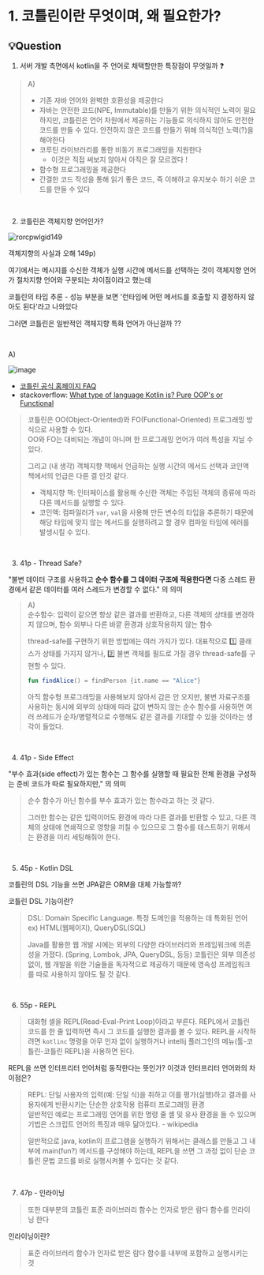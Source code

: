 # 1. 코틀린이란 무엇이며, 왜 필요한가?

## 💡Question

1. 서버 개발 측면에서 kotlin을 주 언어로 채택할만한 특장점이 무엇일까 ❓

> A)
> - 기존 자바 언어와 완벽한 호환성을 제공한다
> - 자바는 안전한 코드(NPE, Immutable)를 만들기 위한 의식적인 노력이 필요하지만, 코틀린은 언어 차원에서 제공하는 기능들로 의식하지 않아도 안전한 코드를 만들 수 있다. 안전하지 않은 코드를 만들기 위해 의식적인 노력(?)을 해야한다
> - 코루틴 라이브러리를 통한 비동기 프로그래밍을 지원한다 
>   - 이것은 직접 써보지 않아서 아직은 잘 모르겠다 !
> - 함수형 프로그래밍을 제공한다
> - 간결한 코드 작성을 통해 읽기 좋은 코드, 즉 이해하고 유지보수 하기 쉬운 코드를 만들 수 있다

<br>

2. 코틀린은 객체지향 언어인가?

![rorcpwlgid149](https://user-images.githubusercontent.com/30489264/146665354-9b255210-b81c-488d-b853-d9d6b7e93b4f.jpg)

객체지향의 사실과 오해 149p)

여기에서는 메시지를 수신한 객체가 실행 시간에 메서드를 선택하는 것이 객체지향 언어가 절차지향 언어와 구분되는 차이점이라고 했는데

코틀린의 타입 추론 - 성능 부분을 보면 '런타임에 어떤 메서드를 호출할 지 결정하지 않아도 된다'라고 나와있다

그러면 코틀린은 일반적인 객체지향 특화 언어가 아닌걸까 ??

<br>

A)

![image](https://user-images.githubusercontent.com/30489264/147081628-8d04b729-e31c-4dec-915c-39574691f617.png)

- [코틀린 공식 홈페이지 FAQ](https://kotlinlang.org/docs/faq.html#is-kotlin-an-object-oriented-language-or-a-functional-one)
- stackoverflow: [What type of language Kotlin is? Pure OOP's or Functional](https://stackoverflow.com/questions/46170543/what-type-of-language-kotlin-is-pure-oops-or-functional)

> 코틀린은 OO(Object-Oriented)와 FO(Functional-Oriented) 프로그래밍 방식으로 사용할 수 있다.  
> OO와 FO는 대비되는 개념이 아니며 한 프로그래밍 언어가 여러 특성을 지닐 수 있다.  
> 
> 그리고 (내 생각) 객체지향 책에서 언급하는 실행 시간의 메서드 선택과 코인액 책에서의 언급은 다른 결 인것 같다.
> - 객체지향 책: 인터페이스를 활용해 수신한 객체는 주입된 객체의 종류에 따라 다른 메서드를 실행할 수 있다.
> - 코인액: 컴파일러가 `var`, `val`을 사용해 만든 변수의 타입을 추론하기 때문에 해당 타입에 맞지 않는 메서드를 실행하려고 할 경우 컴파일 타임에 에러를 발생시킬 수 있다.


<br>

3. 41p - Thread Safe?

"불변 데이터 구조를 사용하고 **순수 함수를 그 데이터 구조에 적용한다면** 다중 스레드 환경에서 같은 데이터를 여러 스레드가 변경할 수 없다." 의 의미

> A)  
> 순수함수: 입력이 같으면 항상 같은 결과를 반환하고, 다른 객체의 상태를 변경하지 않으며, 함수 외부나 다른 바깥 환경과 상호작용하지 않는 함수
> 
> thread-safe를 구현하기 위한 방법에는 여러 가지가 있다.
> 대표적으로 1️⃣ 클래스가 상태를 가지지 않거나, 2️⃣ 불변 객체를 필드로 가질 경우 thread-safe를 구현할 수 있다.
> 
> ```kotlin
> fun findAlice() = findPerson {it.name == "Alice"}
> ```
> 
> 아직 함수형 프로그래밍을 사용해보지 않아서 감은 안 오지만, 불변 자료구조를 사용하는 동시에 외부의 상태에 따라 값이 변하지 않는 순수 함수를 사용하면 여러 쓰레드가 순차/병렬적으로 수행해도 같은 결과를 기대할 수 있을 것이라는 생각이 들었다. 

<br>

4. 41p - Side Effect

"부수 효과(side effect)가 있는 함수는 그 함수를 실행할 때 필요한 전체 환경을 구성하는 준비 코드가 따로 필요하지만," 의 의미

> 순수 함수가 아닌 함수를 부수 효과가 있는 함수라고 하는 것 같다.
> 
> 그러한 함수는 같은 입력이어도 환경에 따라 다른 결과를 반환할 수 있고, 다른 객체의 상태에 연쇄적으로 영향을 끼칠 수 있으므로
> 그 함수를 테스트하기 위해서는 환경을 미리 세팅해줘야 한다.

<br>


5. 45p - Kotlin DSL

코틀린의 DSL 기능을 쓰면 JPA같은 ORM을 대체 가능할까?

코틀린 DSL 기능이란?

> DSL: Domain Specific Language. 특정 도메인을 적용하는 데 특화된 언어  
> ex) HTML(웹페이지), QueryDSL(SQL)
> 
> Java를 활용한 웹 개발 시에는 외부의 다양한 라이브러리와 프레임워크에 의존성을 가졌다. (Spring, Lombok, JPA, QueryDSL, 등등)
> 코틀린은 외부 의존성 없이, 웹 개발을 위한 기술들을 독자적으로 제공하기 때문에 영속성 프레임워크를 따로 사용하지 않아도 될 것 같다. 

<br>

6. 55p - REPL

> 대화형 셀을 REPL(Read-Eval-Print Loop)이라고 부른다. REPL에서 코틀린 코드를 한 줄 입력하면 즉시 그 코드를 실행한 결과를 볼 수 있다. REPL을 시작하려면 `kotlinc` 명령을 아무 인자 없이 실행하거나 intellij 플러그인의 메뉴(툴-코틀린-코틀린 REPL)을 사용하면 된다.

REPL을 쓰면 인터프리터 언어처럼 동작한다는 뜻인가? 이것과 인터프리터 언어와의 차이점은?

> REPL: 단일 사용자의 입력(예: 단일 식)을 취하고 이를 평가(실행)하고 결과를 사용자에게 반환시키는 단순한 상호작용 컴퓨터 프로그래밍 환경  
> 일반적인 예로는 프로그래밍 언어를 위한 명령 줄 셸 및 유사 환경을 들 수 있으며 기법은 스크립트 언어의 특징과 매우 닮아있다. - wikipedia
> 
> 일반적으로 java, kotlin의 프로그램을 실행하기 위해서는 클래스를 만들고 그 내부에 main(fun?) 메서드를 구성해야 하는데, REPL을 쓰면 그 과정 없이 단순 코틀린 문법 코드를 바로 실행시켜볼 수 있다는 것 같다.

<br>

7. 47p - 인라이닝

> 또한 대부분의 코틀린 표준 라이브러리 함수는 인자로 받은 람다 함수를 인라이닝 한다

인라이닝이란?

> 표준 라이브러리 함수가 인자로 받은 람다 함수를 내부에 포함하고 실행시키는 것 